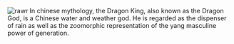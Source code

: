 ![rawr](https://www.chinaartlover.com/wp-content/uploads/2020/04/Chinese-Dragon-Art-02-1024x681.jpg)
In chinese mythology, the Dragon King, also known as the Dragon God, is a Chinese water and weather god. He is regarded as the dispenser of rain as well as the zoomorphic representation of the yang masculine power of generation.
